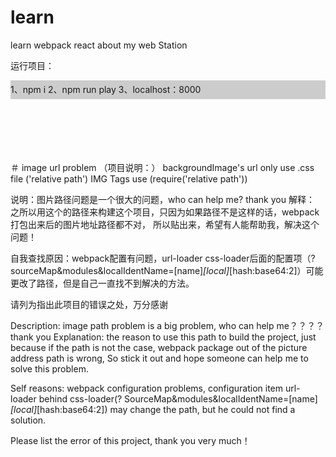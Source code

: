 # learn
learn webpack react about my web Station

运行项目：

<div style="width:100%; height:30px; background-color:#ccc; line-height:30px; ">
	1、npm i
	2、npm run play
	3、localhost：8000
</div>

<br />
<br />
<br />
<br />
<br />

＃ image url problem
（项目说明：）
backgroundImage's url only use .css file ('relative path')
IMG Tags  use (require('relative path'))



说明：图片路径问题是一个很大的问题，who can help me?  thank you 
解释： 之所以用这个的路径来构建这个项目，只因为如果路径不是这样的话，webpack打包出来后的图片地址路径都不对，
所以贴出来，希望有人能帮助我，解决这个问题！

自我查找原因：webpack配置有问题，url-loader  css-loader后面的配置项（?sourceMap&modules&localIdentName=[name]_[local]_[hash:base64:2]）可能更改了路径，但是自己一直找不到解决的方法。

请列为指出此项目的错误之处，万分感谢




Description: image path problem is a big problem, who can help me？？？？          thank you
Explanation: the reason to use this path to build the project, just because if the path is not the case,
webpack package out of the picture address path is wrong,
So stick it out and hope someone can help me to solve this problem.


Self reasons: webpack configuration problems, configuration item url-loader behind css-loader(? SourceMap&modules&localIdentName=[name]_[local]_[hash:base64:2]) may change the path, but he could not find a solution.


Please list the error of this project, thank you very much！

